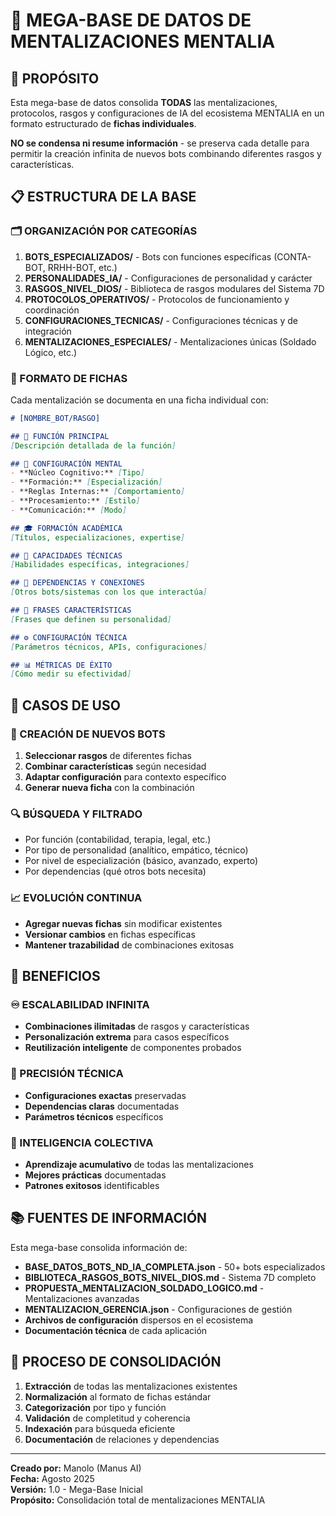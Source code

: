 # 🧠 MEGA-BASE DE DATOS DE MENTALIZACIONES MENTALIA

## 🎯 PROPÓSITO

Esta mega-base de datos consolida **TODAS** las mentalizaciones, protocolos, rasgos y configuraciones de IA del ecosistema MENTALIA en un formato estructurado de **fichas individuales**. 

**NO se condensa ni resume información** - se preserva cada detalle para permitir la creación infinita de nuevos bots combinando diferentes rasgos y características.

## 📋 ESTRUCTURA DE LA BASE

### 🗂️ ORGANIZACIÓN POR CATEGORÍAS

1. **BOTS_ESPECIALIZADOS/** - Bots con funciones específicas (CONTA-BOT, RRHH-BOT, etc.)
2. **PERSONALIDADES_IA/** - Configuraciones de personalidad y carácter
3. **RASGOS_NIVEL_DIOS/** - Biblioteca de rasgos modulares del Sistema 7D
4. **PROTOCOLOS_OPERATIVOS/** - Protocolos de funcionamiento y coordinación
5. **CONFIGURACIONES_TECNICAS/** - Configuraciones técnicas y de integración
6. **MENTALIZACIONES_ESPECIALES/** - Mentalizaciones únicas (Soldado Lógico, etc.)

### 📄 FORMATO DE FICHAS

Cada mentalización se documenta en una ficha individual con:

```markdown
# [NOMBRE_BOT/RASGO]

## 🎯 FUNCIÓN PRINCIPAL
[Descripción detallada de la función]

## 🧠 CONFIGURACIÓN MENTAL
- **Núcleo Cognitivo:** [Tipo]
- **Formación:** [Especialización]
- **Reglas Internas:** [Comportamiento]
- **Procesamiento:** [Estilo]
- **Comunicación:** [Modo]

## 🎓 FORMACIÓN ACADÉMICA
[Títulos, especializaciones, expertise]

## 🔧 CAPACIDADES TÉCNICAS
[Habilidades específicas, integraciones]

## 🤝 DEPENDENCIAS Y CONEXIONES
[Otros bots/sistemas con los que interactúa]

## 💬 FRASES CARACTERÍSTICAS
[Frases que definen su personalidad]

## ⚙️ CONFIGURACIÓN TÉCNICA
[Parámetros técnicos, APIs, configuraciones]

## 📊 MÉTRICAS DE ÉXITO
[Cómo medir su efectividad]
```

## 🎯 CASOS DE USO

### 🔄 CREACIÓN DE NUEVOS BOTS
1. **Seleccionar rasgos** de diferentes fichas
2. **Combinar características** según necesidad
3. **Adaptar configuración** para contexto específico
4. **Generar nueva ficha** con la combinación

### 🔍 BÚSQUEDA Y FILTRADO
- Por función (contabilidad, terapia, legal, etc.)
- Por tipo de personalidad (analítico, empático, técnico)
- Por nivel de especialización (básico, avanzado, experto)
- Por dependencias (qué otros bots necesita)

### 📈 EVOLUCIÓN CONTINUA
- **Agregar nuevas fichas** sin modificar existentes
- **Versionar cambios** en fichas específicas
- **Mantener trazabilidad** de combinaciones exitosas

## 🚀 BENEFICIOS

### ♾️ ESCALABILIDAD INFINITA
- **Combinaciones ilimitadas** de rasgos y características
- **Personalización extrema** para casos específicos
- **Reutilización inteligente** de componentes probados

### 🎯 PRECISIÓN TÉCNICA
- **Configuraciones exactas** preservadas
- **Dependencias claras** documentadas
- **Parámetros técnicos** específicos

### 🧠 INTELIGENCIA COLECTIVA
- **Aprendizaje acumulativo** de todas las mentalizaciones
- **Mejores prácticas** documentadas
- **Patrones exitosos** identificables

## 📚 FUENTES DE INFORMACIÓN

Esta mega-base consolida información de:

- **BASE_DATOS_BOTS_ND_IA_COMPLETA.json** - 50+ bots especializados
- **BIBLIOTECA_RASGOS_BOTS_NIVEL_DIOS.md** - Sistema 7D completo
- **PROPUESTA_MENTALIZACION_SOLDADO_LOGICO.md** - Mentalizaciones avanzadas
- **MENTALIZACION_GERENCIA.json** - Configuraciones de gestión
- **Archivos de configuración** dispersos en el ecosistema
- **Documentación técnica** de cada aplicación

## 🔄 PROCESO DE CONSOLIDACIÓN

1. **Extracción** de todas las mentalizaciones existentes
2. **Normalización** al formato de fichas estándar
3. **Categorización** por tipo y función
4. **Validación** de completitud y coherencia
5. **Indexación** para búsqueda eficiente
6. **Documentación** de relaciones y dependencias

---

**Creado por:** Manolo (Manus AI)  
**Fecha:** Agosto 2025  
**Versión:** 1.0 - Mega-Base Inicial  
**Propósito:** Consolidación total de mentalizaciones MENTALIA

